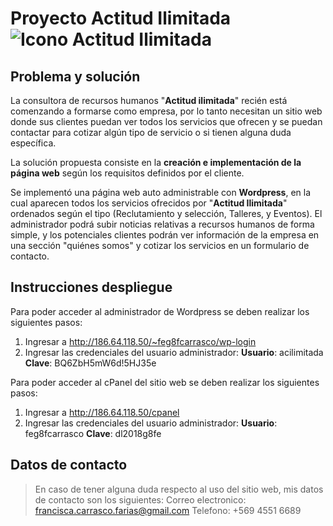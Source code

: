 # Proyecto Actitud Ilimitada ![Icono Actitud Ilimitada](http://186.64.118.50/~feg8fcarrasco/wp-content/themes/actitud-Ilimitada/assets/images/actitudIlimitada.png)

## Problema y solución

La consultora de recursos humanos "**Actitud ilimitada**" recién está comenzando a formarse como empresa, por lo tanto necesitan un sitio web donde sus clientes puedan ver todos los servicios que ofrecen y se puedan contactar para cotizar algún tipo de servicio o si tienen alguna duda específica.

La solución propuesta consiste en la **creación e implementación de la página web** según los requisitos definidos por el cliente. 

Se implementó una página web auto administrable con **Wordpress**, en la cual aparecen todos los servicios ofrecidos por "**Actitud Ilimitada**" ordenados según el tipo (Reclutamiento y selección, Talleres, y Eventos). El administrador podrá subir noticias relativas a recursos humanos de forma simple, y los potenciales clientes podrán ver información de la empresa en una sección "quiénes somos" y cotizar los servicios en un formulario de contacto.


## Instrucciones despliegue


Para poder acceder al administrador de Wordpress se deben realizar los siguientes pasos:

 1. Ingresar a http://186.64.118.50/~feg8fcarrasco/wp-login
 2. Ingresar las credenciales del usuario administrador:
	  **Usuario**: acilimitada
	   **Clave**: BQ6ZbH5mW6d!5HJ35e
	   
Para poder acceder al cPanel del sitio web se deben realizar los siguientes pasos:
 1. Ingresar a http://186.64.118.50/cpanel
 2. Ingresar las credenciales del usuario administrador:
	  **Usuario**: feg8fcarrasco
	   **Clave**: dl2018g8fe

## Datos de contacto
>En caso de tener alguna duda respecto al uso del sitio web, mis datos de contacto son los siguientes:
>Correo electronico: francisca.carrasco.farias@gmail.com
>Telefono: +569 4551 6689
